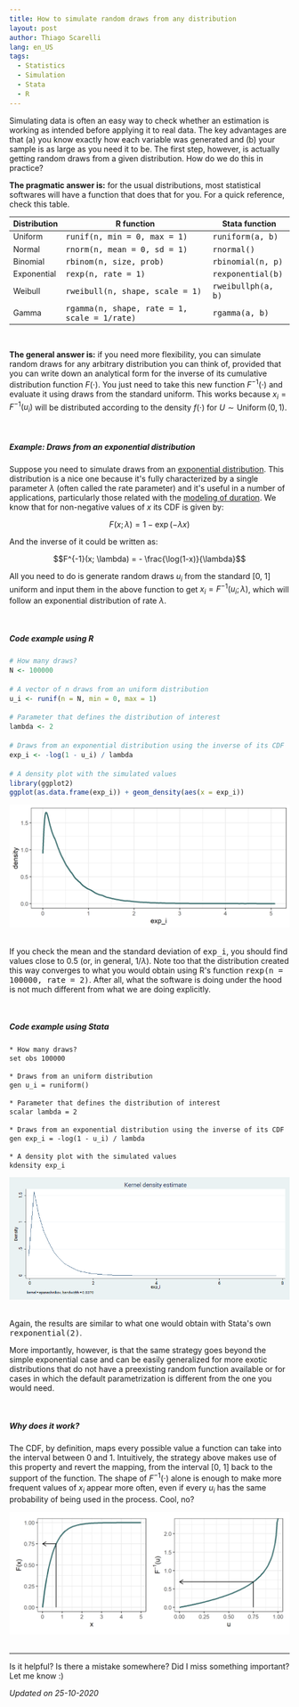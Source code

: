 ```yaml
---
title: How to simulate random draws from any distribution
layout: post
author: Thiago Scarelli
lang: en_US
tags:
  - Statistics
  - Simulation
  - Stata
  - R
---
```


Simulating data is often an easy way to check whether an estimation is working as intended before applying it to real data. The key advantages are that (a) you know exactly how each variable was generated and (b) your sample is as large as you need it to be. The first step, however, is actually getting random draws from a given distribution. How do we do this in practice?

<!--more-->

**The pragmatic answer is:** for the usual distributions, most statistical softwares will have a function that does that for you. For a quick reference, check this table.

<table class="table table-sm">
  <thead class="thead-light">
  <tr>
    <th scope="col">Distribution</th>
    <th scope="col">R function</th>
    <th scope="col">Stata function</th>
  </tr>
  </thead>
  <tbody>
  <tr>
    <td scope="row">Uniform</td>
    <td><samp><samp>runif(n, min = 0, max = 1)</samp></samp></td>
    <td><samp>runiform(a, b)</samp></td>
  </tr>
  <tr>
    <td scope="row">Normal</td>
    <td><samp>rnorm(n, mean = 0, sd = 1)</samp></td>
    <td><samp>rnormal()</samp></td>
  </tr>
  <tr>
    <td scope="row">Binomial</td>
    <td><samp>rbinom(n, size, prob)</samp></td>
    <td><samp>rbinomial(n, p)</samp></td>
  </tr>
  <tr>
    <td scope="row">Exponential</td>
    <td><samp>rexp(n, rate = 1)</samp></td>
    <td><samp>rexponential(b)</samp></td>
  </tr>
  <tr>
    <td scope="row">Weibull</td>
    <td><samp>rweibull(n, shape, scale = 1)</samp></td>
    <td><samp>rweibullph(a, b)</samp></td>
  </tr>
  <tr>
    <td scope="row">Gamma</td>
    <td><samp>rgamma(n, shape, rate = 1, scale = 1/rate)</samp></td>
    <td><samp>rgamma(a, b)</samp></td>
  </tr>
</tbody>
</table>

<br>

**The general answer is:** if you need more flexibility, you can simulate random draws for any arbitrary distribution you can think of, provided that you can write down an analytical form for the inverse of its cumulative distribution function $F(\cdot)$. You just need to take this new function $F^{-1}(\cdot)$ and evaluate it using draws from the standard uniform. This works because $x_i = F^{-1}(u_i)$ will be distributed according to the density $f(\cdot)$ for $U \sim \text{Uniform} \, \mathrm{(0, 1)}$.

<br>

##### Example: Draws from an exponential distribution

Suppose you need to simulate draws from an [exponential distribution](https://en.wikipedia.org/wiki/Exponential_distribution). This distribution is a nice one because it's fully characterized by a single parameter $\lambda$ (often called the rate parameter) and it's useful in a number of applications, particularly those related with the [modeling of duration](https://en.wikipedia.org/wiki/Survival_analysis). We know that for non-negative values of $x$ its CDF is given by:

$$ F(x; \lambda) = 1 - \exp(-\lambda x)$$

And the inverse of it could be written as:

$$F^{-1}(x; \lambda) = - \frac{\log(1-x)}{\lambda}$$

All you need to do is generate random draws $u_i$ from the standard [0, 1] uniform and input them in the above function to get $x_i = F^{-1}(u_i; \lambda)$, which will follow an exponential distribution of rate $\lambda$.

<br>

##### Code example using R

``` r
# How many draws?
N <- 100000

# A vector of n draws from an uniform distribution
u_i <- runif(n = N, min = 0, max = 1)

# Parameter that defines the distribution of interest
lambda <- 2

# Draws from an exponential distribution using the inverse of its CDF
exp_i <- -log(1 - u_i) / lambda

# A density plot with the simulated values
library(ggplot2)
ggplot(as.data.frame(exp_i)) + geom_density(aes(x = exp_i))
```

<div class = "text-center">
<img src = "../exhibits/simulation_exponential_R.png" class = "img-fluid">
</div>

<br>

If you check the mean and the standard deviation of <kbd>exp_i</kbd>, you should find values close to 0.5 (or, in general, $1/\lambda$). Note too that the distribution created this way converges to what you would obtain using R's function <kbd>rexp(n = 100000, rate = 2)</kbd>. After all, what the software is doing under the hood is not much different from what we are doing explicitly.

<br>

##### Code example using Stata

```
* How many draws?
set obs 100000

* Draws from an uniform distribution
gen u_i = runiform()

* Parameter that defines the distribution of interest
scalar lambda = 2

* Draws from an exponential distribution using the inverse of its CDF
gen exp_i = -log(1 - u_i) / lambda

* A density plot with the simulated values
kdensity exp_i
```

<div class = "text-center">
<img src = "../exhibits/simulation_exponential_stata.png" class = "img-fluid">
</div>
<br>

Again, the results are similar to what one would obtain with Stata's own <kbd>rexponential(2)</kbd>.

More importantly, however, is that the same strategy goes beyond the simple exponential case and can be easily generalized for more exotic distributions that do not have a preexisting random function available or for cases in which the default parametrization is different from the one you would need.

<br>

##### Why does it work?

The CDF, by definition, maps every possible value a function can take into the interval between 0 and 1. Intuitively, the strategy above makes use of this property and revert the mapping, from the interval [0, 1] back to the support of the function. The shape of $F^{-1}(\cdot)$ alone is enough to make more frequent values of $x_i$ appear more often, even if every $u_i$ has the same probability of being used in the process. Cool, no?

<div class = "text-center">
<img src = "../exhibits/simulation_why.png" class = "img-fluid">
</div>

<br>
<hr>

Is it helpful? Is there a mistake somewhere? Did I miss something important? Let me know :)

*Updated on 25-10-2020*
